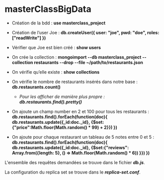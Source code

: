 # masterClassBigData

 - Création de la bdd : **use masterclass_project**

 - Création de l’user Joe : **db.createUser({ user: "joe", pwd: "doe", roles: ["readWrite"] })**

 - Vérifier que Joe est bien créé : **show users**

 - On crée la collection : **mongoimport --db masterclass_project  --collection restaurants --drop --file ~/path/to/restaurants.json**

- On vérifie qu’elle existe : **show collections**

 - On vérifie le nombre de restaurants insérés dans notre base : **db.restaurants.count()**
  
    - *Pour les afficher de manière plus propre : **db.restaurants.find().pretty()***

- On ajoute un champ number en 2 et 100 pour tous les restaurants : **db.restaurants.find().forEach(function(doc){ db.restaurants.update({_id:doc._id}, {$set:{"price":Math.floor(Math.random() * 99) + 2}}) })**

- On ajoute pour chaque restaurant un tableau de 5 notes entre 0 et 5 : **db.restaurants.find().forEach(function(doc){ db.restaurants.update({_id:doc._id}, {$set:{"reviews": Array.from({length: 5}, () => Math.floor(Math.random() * 6)) }}) })**

L'ensemble des requêtes demandées se trouve dans le fichier ***db.js***.

La configuration du replica set se trouve dans le ***replica-set.conf***.